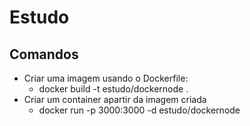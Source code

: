 # Estudo

## Comandos
- Criar uma imagem usando o Dockerfile:
  * docker build -t estudo/dockernode .
- Criar um container apartir da imagem criada
  * docker run -p 3000:3000 -d estudo/dockernode
